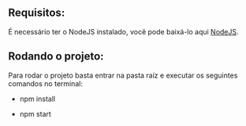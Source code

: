 ## Requisitos:

É necessário ter o NodeJS instalado, você pode baixá-lo aqui [NodeJS](https://nodejs.org/en/).

## Rodando o projeto: 

Para rodar o projeto basta entrar na pasta raíz e executar os seguintes comandos no terminal: 

 - npm install

 - npm start
